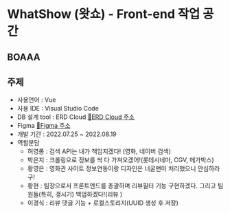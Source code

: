 WhatShow (왓쇼) - Front-end 작업 공간
=====
## BOAAA

주제
------
- 사용언어 : Vue
- 사용 IDE : Visual Studio Code
- DB 설계 tool : ERD Cloud [:link:ERD Cloud 주소](https://www.erdcloud.com/d/Jhbdz3qkTWXgCwCBY)
- Figma [:link:Figma 주소](https://www.figma.com/file/b4xJy7vWBSLwazV8ip7ppq/WhatShow?node-id=0%3A1)
- 개발 기간 : 2022.07.25 ~ 2022.08.19
- 역할분담
  - 허영롱 : 검색 API는 내가 책임지겠다! (영화, 네이버 검색)
  - 박은지 : 크롤링으로 정보를 싹 다 가져오겠어!(롯데시네마, CGV, 메가박스)
  - 황영은 : 영화관 사이트 정보연동이랑 디자인은 너굴맨이 처리했으니 안심하라구!
  - 황현 : 팀장으로서 프론트엔드를 총괄하며 리뷰필터 기능 구현하겠다. 그리고 팀원들(특히, 갱시기) 백업하겠다!(리뷰 )
  - 이경식 : 리뷰 댓글 기능 + 로컬스토리지(UUID 생성 후 저장)
